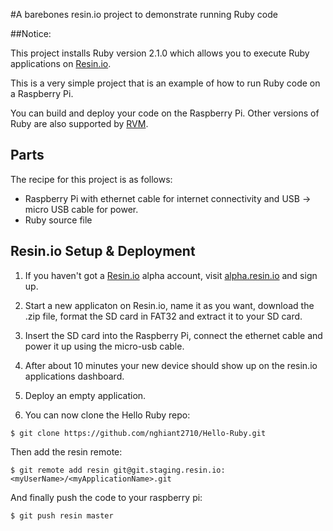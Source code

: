 #A barebones resin.io project to demonstrate running Ruby code


##Notice:

This project installs Ruby version 2.1.0 which allows you to execute Ruby applications on [Resin.io](http://resin.io).

This is a very simple project that is an example of how to run Ruby code on a Raspberry Pi. 

You can build and deploy your code on the Raspberry Pi. Other versions of Ruby are also supported by [RVM](http://rvm.io/rubies).

## Parts

The recipe for this project is as follows:
* Raspberry Pi with ethernet cable for internet connectivity and USB -> micro USB cable for power.
* Ruby source file

## Resin.io Setup & Deployment

1. If you haven't got a [Resin.io](http://resin.io) alpha account, visit [alpha.resin.io](http://alpha.resin.io) and sign up.
1. Start a new applicaton on Resin.io, name it as you want, download the .zip file, format the SD card in FAT32 and extract it to your SD card. 
1. Insert the SD card into the Raspberry Pi, connect the ethernet cable and power it up using the micro-usb cable.
1. After about 10 minutes your new device should show up on the resin.io applications dashboard.
1. Deploy an empty application. 

1. You can now clone the Hello Ruby repo:

`$ git clone https://github.com/nghiant2710/Hello-Ruby.git`

Then add the resin remote:

`$ git remote add resin git@git.staging.resin.io:<myUserName>/<myApplicationName>.git`

And finally push the code to your raspberry pi:

`$ git push resin master`